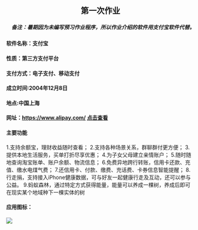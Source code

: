 ## <center> 第一次作业

##### 　备注：暑期因为未编写预习作业程序，所以作业介绍的软件用支付宝软件代替。
#### **软件名称：支付宝**
#### **性质：第三方支付平台**
####  **支付方式：电子支付、移动支付**
#### **成立时间:2004年12月8日**
#### **地点:中国上海**
#### **网址：https://www.alipay.com/**  [点击查看](https://www.alipay.com/)
#### **主要功能**

 1.支持余额宝，理财收益随时查看；
 2.支持各种场景关系，群聊群付更方便；
 3.提供本地生活服务，买单打折尽享优惠；
 4.为子女父母建立亲情账户；
 5.随时随地查询淘宝账单、账户余额、物流信息；
 6.免费异地跨行转账，信用卡还款、充值、缴水电煤气费；
 7.还信用卡、付款、缴费、充话费、卡券信息智能提醒；
 8.行走捐，支持接入iPhone健康数据，可与好友一起健康行走及互动，还可以参与公益。
 9.蚂蚁森林，通过特定方式获得能量，能量可以养成一棵树，养成后即可在现实某个地域种下一棵实体的树
 #### **应用图标：**
![](./images/timg_4.jpg)





